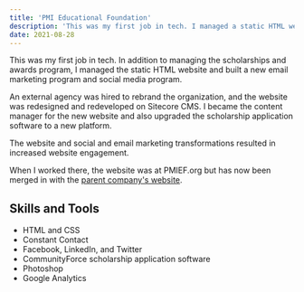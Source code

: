 ```yaml
---
title: 'PMI Educational Foundation'
description: 'This was my first job in tech. I managed a static HTML website and participated in a rebrand and website redesign and redevelopment.'
date: 2021-08-28
---
```


This was my first job in tech. In addition to managing the scholarships and awards program, I managed the static HTML website and built a new email marketing program and social media program.

An external agency was hired to rebrand the organization, and the website was redesigned and redeveloped on Sitecore CMS. I became the content manager for the new website and also upgraded the scholarship application software to a new platform.

The website and social and email marketing transformations resulted in increased website engagement.

When I worked there, the website was at PMIEF.org but has now been merged in with the [parent company's website](https://www.pmi.org/pmi-educational-foundation/).

## Skills and Tools

- HTML and CSS
- Constant Contact
- Facebook, LinkedIn, and Twitter
- CommunityForce scholarship application software
- Photoshop
- Google Analytics